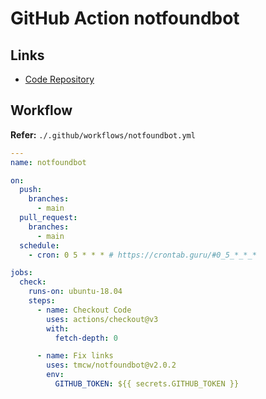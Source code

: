 # GitHub Action notfoundbot

## Links

- [Code Repository](https://github.com/tmcw/notfoundbot)

## Workflow

**Refer:** `./.github/workflows/notfoundbot.yml`

```yaml
---
name: notfoundbot

on:
  push:
    branches:
      - main
  pull_request:
    branches:
      - main
  schedule:
    - cron: 0 5 * * * # https://crontab.guru/#0_5_*_*_*

jobs:
  check:
    runs-on: ubuntu-18.04
    steps:
      - name: Checkout Code
        uses: actions/checkout@v3
        with:
          fetch-depth: 0

      - name: Fix links
        uses: tmcw/notfoundbot@v2.0.2
        env:
          GITHUB_TOKEN: ${{ secrets.GITHUB_TOKEN }}
```
